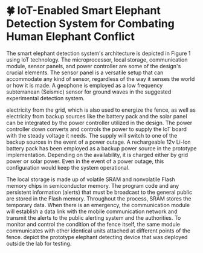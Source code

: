 # 🍀 IoT-Enabled Smart Elephant Detection System for Combating Human Elephant Conflict

The smart elephant detection system's architecture is depicted in Figure 1 using IoT technology. The microprocessor, local storage, communication module, sensor panels, and power controller are some of the design's crucial elements. The sensor panel is a versatile setup that can accommodate any kind of sensor, regardless of the way it senses the world or how it is made. A geophone is employed as a low frequency subterranean (Seismic) sensor for ground waves in the suggested experimental detection system.

electricity from the grid, which is also used to energize the fence, as well as electricity from backup sources like the battery pack and the solar panel can be integrated by the power controller utilized in the design. The power controller down converts and controls the power to supply the IoT board with the steady voltage it needs. The supply will switch to one of the backup sources in the event of a power outage. A rechargeable 12v Li-Ion battery pack has been employed as a backup power source in the prototype implementation. Depending on the availability, it is charged either by grid power or solar power. Even in the event of a power outage, this configuration would keep the system operational.

The local storage is made up of volatile SRAM and nonvolatile Flash memory chips in semiconductor memory. The program code and any persistent information (alerts) that must be broadcast to the general public are stored in the Flash memory. Throughout the process, SRAM stores the temporary data. When there is an emergency, the communication module will establish a data link with the mobile communication network and transmit the alerts to the public alerting system and the authorities. To monitor and control the condition of the fence itself, the same module communicates with other identical units attached at different points of the fence. depict the prototype elephant detecting device that was deployed outside the lab for testing.

